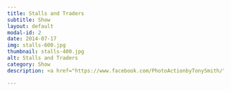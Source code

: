 ```yaml
---
title: Stalls and Traders
subtitle: Show
layout: default
modal-id: 2
date: 2014-07-17
img: stalls-600.jpg
thumbnail: stalls-400.jpg
alt: Stalls and Traders
category: Show
description: <a href="https://www.facebook.com/PhotoActionbyTonySmith/" target="_blank">Photo Credit Tony Smith</a><p>There is a large selection of stalls and traders, more details will be avaialble closer to the time. If you are interested in having a stand please contact us.</p>

---
```

